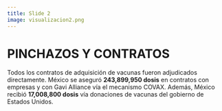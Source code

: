 ```yaml
---
title: Slide 2
image: visualizacion2.png
---
```


# PINCHAZOS Y CONTRATOS

Todos los contratos de adquisición de vacunas fueron adjudicados directamente. México se aseguró **243,899,950 dosis** en contratos con empresas y con Gavi Alliance vía el mecanismo COVAX. Además, México recibió **17,008,800 dosis** vía donaciones de vacunas del gobierno de Estados Unidos.

